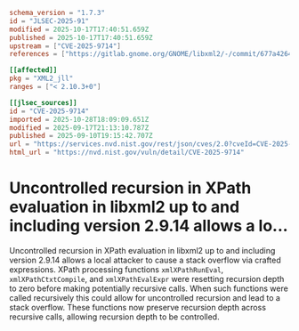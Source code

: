 ```toml
schema_version = "1.7.3"
id = "JLSEC-2025-91"
modified = 2025-10-17T17:40:51.659Z
published = 2025-10-17T17:40:51.659Z
upstream = ["CVE-2025-9714"]
references = ["https://gitlab.gnome.org/GNOME/libxml2/-/commit/677a42645ef22b5a50741bad5facf9d8a8bc6d21"]

[[affected]]
pkg = "XML2_jll"
ranges = ["< 2.10.3+0"]

[[jlsec_sources]]
id = "CVE-2025-9714"
imported = 2025-10-28T18:09:09.651Z
modified = 2025-09-17T21:13:10.787Z
published = 2025-09-10T19:15:42.707Z
url = "https://services.nvd.nist.gov/rest/json/cves/2.0?cveId=CVE-2025-9714"
html_url = "https://nvd.nist.gov/vuln/detail/CVE-2025-9714"
```

# Uncontrolled recursion in XPath evaluation in libxml2 up to and including version 2.9.14 allows a lo...

Uncontrolled recursion in XPath evaluation in libxml2 up to and including version 2.9.14 allows a local attacker to cause a stack overflow via crafted expressions. XPath processing functions `xmlXPathRunEval`, `xmlXPathCtxtCompile`, and `xmlXPathEvalExpr` were resetting recursion depth to zero before making potentially recursive calls. When such functions were called recursively this could allow for uncontrolled recursion and lead to a stack overflow. These functions now preserve recursion depth across recursive calls, allowing recursion depth to be controlled.

